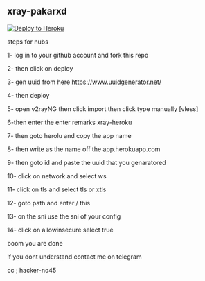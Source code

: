 ## xray-pakarxd


<p><a href="https://dashboard.heroku.com/new?template=https://github.com/RichPRaf/rich"> <img src="https://www.herokucdn.com/deploy/button.svg" alt="Deploy to Heroku" /></a></p>

steps for nubs

1- log in to your github account and fork this repo

2- then click on deploy 

3- gen uuid from here https://www.uuidgenerator.net/

4- then deploy

5- open v2rayNG then click import then click type manually [vless]

6-then enter the enter remarks xray-heroku

7- then goto herolu and copy the app name 

8- then write as the name off the app.herokuapp.com

9- then goto id and paste the uuid that you genaratored

10- click on network and select ws 

11- click on tls and select tls or xtls 

12- goto path and enter / this 

13- on the sni use the sni of your config

14- click on allowinsecure select true

boom you are done 

if you dont understand contact me on telegram


cc ; hacker-no45
